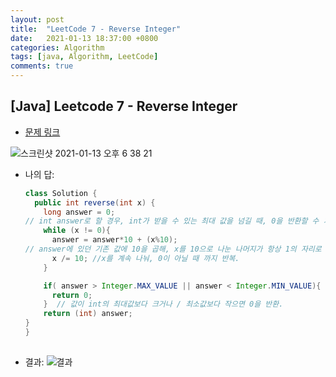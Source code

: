 ```yaml
---
layout: post
title:  "LeetCode 7 - Reverse Integer"
date:   2021-01-13 18:37:00 +0800
categories: Algorithm
tags: [java, Algorithm, LeetCode]
comments: true
---
```


## [Java] Leetcode 7 - Reverse Integer

* [문제 링크](https://leetcode.com/problems/reverse-integer/submissions/)

![스크린샷 2021-01-13 오후 6 38 21](https://user-images.githubusercontent.com/69128652/104434396-84871000-55ce-11eb-9536-32b5e15eedae.png)



* 나의 답:

  ```java
  class Solution {
    public int reverse(int x) {
      long answer = 0; 
  // int answer로 할 경우, int가 받을 수 있는 최대 값을 넘길 때, 0을 반환할 수 가 없어서 long으로 선언 후, 형변환 작업을 하도록 했다.
      while (x != 0){
        answer = answer*10 + (x%10); 
  // answer에 있던 기존 값에 10을 곱해, x를 10으로 나눈 나머지가 항상 1의 자리로 오도록 한다.
        x /= 10; //x를 계속 나눠, 0이 아닐 때 까지 반복.
      }
  
      if( answer > Integer.MAX_VALUE || answer < Integer.MIN_VALUE){
        return 0;
      }  // 값이 int의 최대값보다 크거나 / 최소값보다 작으면 0을 반환.
      return (int) answer;
  }
  }
    
  ```



* 결과:
  ![결과](https://user-images.githubusercontent.com/69128652/104436078-7f2ac500-55d0-11eb-91fc-72d913ce3c1a.png)